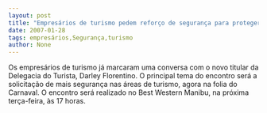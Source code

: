 ```yaml
---
layout: post
title: "Empresários de turismo pedem reforço de segurança para proteger turistas da violência"
date: 2007-01-28
tags: empresários,Segurança,turismo
author: None
---
```

Os empresários de turismo já marcaram uma conversa com o novo titular da Delegacia do Turista, Darley Florentino.
O principal tema do encontro será a solicitação de mais segurança nas áreas de turismo, agora na folia do Carnaval. 
O encontro será realizado no Best Western Manibu, na próxima terça-feira, às 17 horas.  